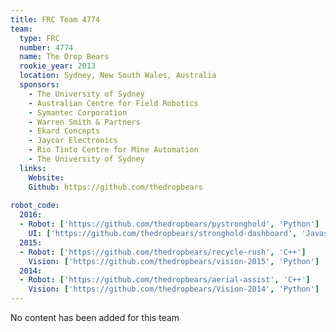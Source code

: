 ```yaml
---
title: FRC Team 4774
team:
  type: FRC
  number: 4774
  name: The Drop Bears
  rookie_year: 2013
  location: Sydney, New South Wales, Australia
  sponsors:
    - The University of Sydney
    - Australian Centre for Field Robotics
    - Symantec Corporation
    - Warren Smith & Partners
    - Ekard Concepts
    - Jaycar Electronics
    - Rio Tinto Centre for Mine Automation
    - The University of Sydney
  links:
    Website:
    Github: https://github.com/thedropbears
    
robot_code:
  2016:
  - Robot: ['https://github.com/thedropbears/pystronghold', 'Python']
    UI: ['https://github.com/thedropbears/stronghold-dashboard', 'Javascript']
  2015:
  - Robot: ['https://github.com/thedropbears/recycle-rush', 'C++']
    Vision: ['https://github.com/thedropbears/vision-2015', 'Python']
  2014:
  - Robot: ['https://github.com/thedropbears/aerial-assist', 'C++']
    Vision: ['https://github.com/thedropbears/Vision-2014', 'Python']
---
```

No content has been added for this team